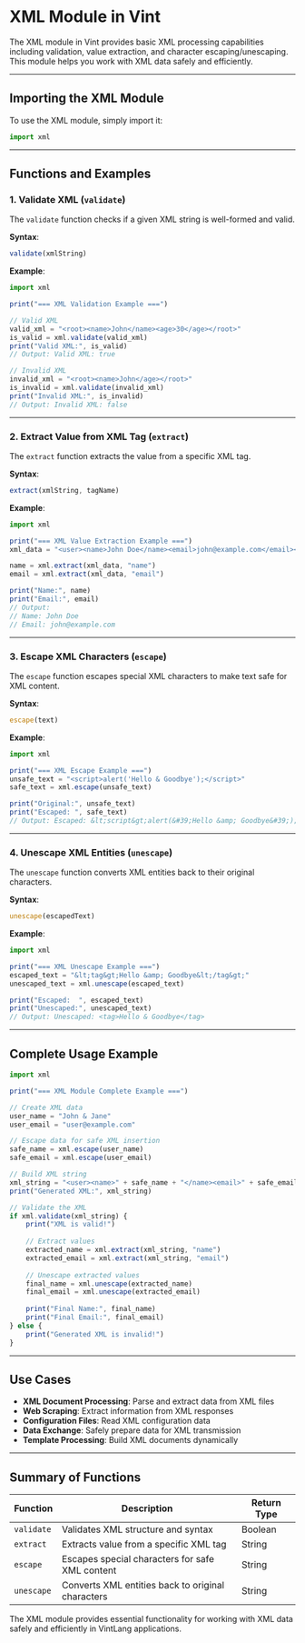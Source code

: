 # XML Module in Vint

The XML module in Vint provides basic XML processing capabilities including validation, value extraction, and character escaping/unescaping. This module helps you work with XML data safely and efficiently.

---

## Importing the XML Module

To use the XML module, simply import it:
```js
import xml
```

---

## Functions and Examples

### 1. Validate XML (`validate`)
The `validate` function checks if a given XML string is well-formed and valid.

**Syntax**:
```js
validate(xmlString)
```

**Example**:
```js
import xml

print("=== XML Validation Example ===")

// Valid XML
valid_xml = "<root><name>John</name><age>30</age></root>"
is_valid = xml.validate(valid_xml)
print("Valid XML:", is_valid)
// Output: Valid XML: true

// Invalid XML
invalid_xml = "<root><name>John</age></root>"
is_invalid = xml.validate(invalid_xml)
print("Invalid XML:", is_invalid)
// Output: Invalid XML: false
```

---

### 2. Extract Value from XML Tag (`extract`)
The `extract` function extracts the value from a specific XML tag.

**Syntax**:
```js
extract(xmlString, tagName)
```

**Example**:
```js
import xml

print("=== XML Value Extraction Example ===")
xml_data = "<user><name>John Doe</name><email>john@example.com</email></user>"

name = xml.extract(xml_data, "name")
email = xml.extract(xml_data, "email")

print("Name:", name)
print("Email:", email)
// Output: 
// Name: John Doe
// Email: john@example.com
```

---

### 3. Escape XML Characters (`escape`)
The `escape` function escapes special XML characters to make text safe for XML content.

**Syntax**:
```js
escape(text)
```

**Example**:
```js
import xml

print("=== XML Escape Example ===")
unsafe_text = "<script>alert('Hello & Goodbye');</script>"
safe_text = xml.escape(unsafe_text)

print("Original:", unsafe_text)
print("Escaped: ", safe_text)
// Output: Escaped: &lt;script&gt;alert(&#39;Hello &amp; Goodbye&#39;);&lt;/script&gt;
```

---

### 4. Unescape XML Entities (`unescape`)
The `unescape` function converts XML entities back to their original characters.

**Syntax**:
```js
unescape(escapedText)
```

**Example**:
```js
import xml

print("=== XML Unescape Example ===")
escaped_text = "&lt;tag&gt;Hello &amp; Goodbye&lt;/tag&gt;"
unescaped_text = xml.unescape(escaped_text)

print("Escaped:  ", escaped_text)
print("Unescaped:", unescaped_text)
// Output: Unescaped: <tag>Hello & Goodbye</tag>
```

---

## Complete Usage Example

```js
import xml

print("=== XML Module Complete Example ===")

// Create XML data
user_name = "John & Jane"
user_email = "user@example.com"

// Escape data for safe XML insertion
safe_name = xml.escape(user_name)
safe_email = xml.escape(user_email)

// Build XML string
xml_string = "<user><name>" + safe_name + "</name><email>" + safe_email + "</email></user>"
print("Generated XML:", xml_string)

// Validate the XML
if xml.validate(xml_string) {
    print("XML is valid!")
    
    // Extract values
    extracted_name = xml.extract(xml_string, "name")
    extracted_email = xml.extract(xml_string, "email")
    
    // Unescape extracted values
    final_name = xml.unescape(extracted_name)
    final_email = xml.unescape(extracted_email)
    
    print("Final Name:", final_name)
    print("Final Email:", final_email)
} else {
    print("Generated XML is invalid!")
}
```

---

## Use Cases

- **XML Document Processing**: Parse and extract data from XML files
- **Web Scraping**: Extract information from XML responses
- **Configuration Files**: Read XML configuration data
- **Data Exchange**: Safely prepare data for XML transmission
- **Template Processing**: Build XML documents dynamically

---

## Summary of Functions

| Function    | Description                                         | Return Type |
|-------------|-----------------------------------------------------|-------------|
| `validate`  | Validates XML structure and syntax                  | Boolean     |
| `extract`   | Extracts value from a specific XML tag             | String      |
| `escape`    | Escapes special characters for safe XML content    | String      |
| `unescape`  | Converts XML entities back to original characters  | String      |

The XML module provides essential functionality for working with XML data safely and efficiently in VintLang applications.
